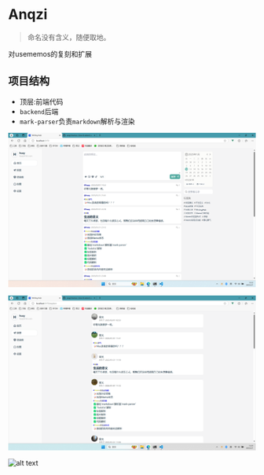 # Anqzi

> 命名没有含义，随便取地。

对usememos的复刻和扩展

## 项目结构

- 顶层:前端代码
- `backend`后端
- `mark-parser`负责`markdown`解析与渲染

![alt text](./assets/home.png)

![alt text](./assets/expore.png)

![alt text](image.png)